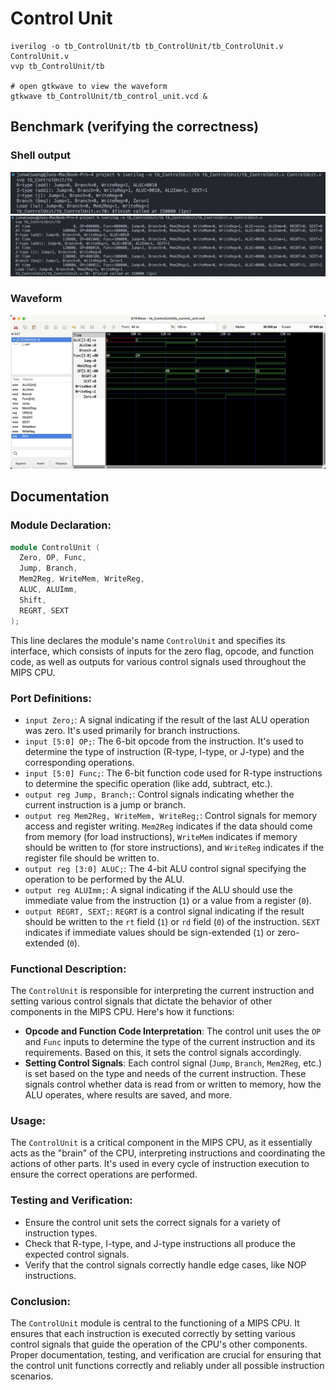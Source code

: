 # Control Unit

```shell
iverilog -o tb_ControlUnit/tb tb_ControlUnit/tb_ControlUnit.v ControlUnit.v
vvp tb_ControlUnit/tb

# open gtkwave to view the waveform
gtkwave tb_ControlUnit/tb_control_unit.vcd &
```

## Benchmark (verifying the correctness)

### Shell output

![](img1.png)
![](img2.png)

### Waveform

![](img3.png)

## Documentation

### Module Declaration:
```verilog
module ControlUnit (
  Zero, OP, Func,
  Jump, Branch,
  Mem2Reg, WriteMem, WriteReg,
  ALUC, ALUImm,
  Shift,
  REGRT, SEXT
);
```
This line declares the module's name `ControlUnit` and specifies its interface, which consists of inputs for the zero flag, opcode, and function code, as well as outputs for various control signals used throughout the MIPS CPU.

### Port Definitions:
- `input Zero;`: A signal indicating if the result of the last ALU operation was zero. It's used primarily for branch instructions.
- `input [5:0] OP;`: The 6-bit opcode from the instruction. It's used to determine the type of instruction (R-type, I-type, or J-type) and the corresponding operations.
- `input [5:0] Func;`: The 6-bit function code used for R-type instructions to determine the specific operation (like add, subtract, etc.).
- `output reg Jump, Branch;`: Control signals indicating whether the current instruction is a jump or branch.
- `output reg Mem2Reg, WriteMem, WriteReg;`: Control signals for memory access and register writing. `Mem2Reg` indicates if the data should come from memory (for load instructions), `WriteMem` indicates if memory should be written to (for store instructions), and `WriteReg` indicates if the register file should be written to.
- `output reg [3:0] ALUC;`: The 4-bit ALU control signal specifying the operation to be performed by the ALU.
- `output reg ALUImm;`: A signal indicating if the ALU should use the immediate value from the instruction (`1`) or a value from a register (`0`).
- `output REGRT, SEXT;`: `REGRT` is a control signal indicating if the result should be written to the `rt` field (`1`) or `rd` field (`0`) of the instruction. `SEXT` indicates if immediate values should be sign-extended (`1`) or zero-extended (`0`).

### Functional Description:
The `ControlUnit` is responsible for interpreting the current instruction and setting various control signals that dictate the behavior of other components in the MIPS CPU. Here's how it functions:

- **Opcode and Function Code Interpretation**: The control unit uses the `OP` and `Func` inputs to determine the type of the current instruction and its requirements. Based on this, it sets the control signals accordingly.
- **Setting Control Signals**: Each control signal (`Jump`, `Branch`, `Mem2Reg`, etc.) is set based on the type and needs of the current instruction. These signals control whether data is read from or written to memory, how the ALU operates, where results are saved, and more.

### Usage:
The `ControlUnit` is a critical component in the MIPS CPU, as it essentially acts as the "brain" of the CPU, interpreting instructions and coordinating the actions of other parts. It's used in every cycle of instruction execution to ensure the correct operations are performed.

### Testing and Verification:
- Ensure the control unit sets the correct signals for a variety of instruction types.
- Check that R-type, I-type, and J-type instructions all produce the expected control signals.
- Verify that the control signals correctly handle edge cases, like NOP instructions.

### Conclusion:
The `ControlUnit` module is central to the functioning of a MIPS CPU. It ensures that each instruction is executed correctly by setting various control signals that guide the operation of the CPU's other components. Proper documentation, testing, and verification are crucial for ensuring that the control unit functions correctly and reliably under all possible instruction scenarios.